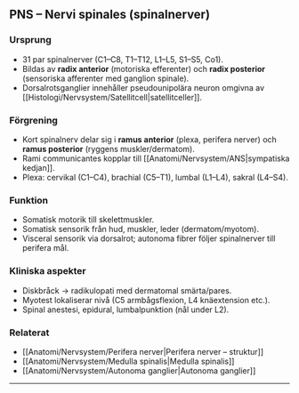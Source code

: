 ## PNS – Nervi spinales (spinalnerver)

### Ursprung
- 31 par spinalnerver (C1–C8, T1–T12, L1–L5, S1–S5, Co1).  
- Bildas av **radix anterior** (motoriska efferenter) och **radix posterior** (sensoriska afferenter med ganglion spinale).  
- Dorsalrotsganglier innehåller pseudounipolära neuron omgivna av [[Histologi/Nervsystem/Satellitcell|satellitceller]].

### Förgrening
- Kort spinalnerv delar sig i **ramus anterior** (plexa, perifera nerver) och **ramus posterior** (ryggens muskler/dermatom).  
- Rami communicantes kopplar till [[Anatomi/Nervsystem/ANS|sympatiska kedjan]].  
- Plexa: cervikal (C1–C4), brachial (C5–T1), lumbal (L1–L4), sakral (L4–S4).

### Funktion
- Somatisk motorik till skelettmuskler.  
- Somatisk sensorik från hud, muskler, leder (dermatom/myotom).  
- Visceral sensorik via dorsalrot; autonoma fibrer följer spinalnerver till perifera mål.

### Kliniska aspekter
- Diskbråck → radikulopati med dermatomal smärta/pares.  
- Myotest lokaliserar nivå (C5 armbågsflexion, L4 knäextension etc.).  
- Spinal anestesi, epidural, lumbalpunktion (nål under L2).

### Relaterat
- [[Anatomi/Nervsystem/Perifera nerver|Perifera nerver – struktur]]  
- [[Anatomi/Nervsystem/Medulla spinalis|Medulla spinalis]]  
- [[Anatomi/Nervsystem/Autonoma ganglier|Autonoma ganglier]]  

---

